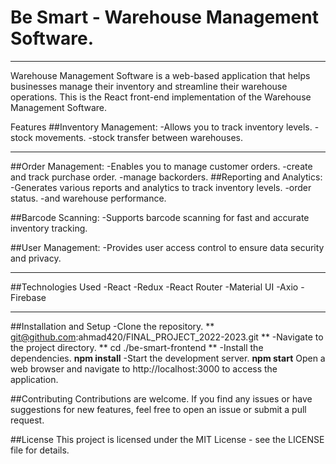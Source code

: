 # Be Smart - Warehouse Management Software.
***
Warehouse Management Software is a web-based application that helps businesses manage their inventory and streamline their warehouse operations.
This is the React front-end implementation of the Warehouse Management Software.

Features
##Inventory Management: 
-Allows you to track inventory levels.
-stock movements.
-stock transfer between warehouses.
***
##Order Management: 
-Enables you to manage customer orders.
-create and track purchase order.
-manage backorders.
##Reporting and Analytics:
-Generates various reports and analytics to track inventory levels.
-order status.
-and warehouse performance.

##Barcode Scanning:
-Supports barcode scanning for fast and accurate inventory tracking.

##User Management:
-Provides user access control to ensure data security and privacy.
***

##Technologies Used
-React
-Redux
-React Router
-Material UI
-Axio
-Firebase
***
##Installation and Setup
-Clone the repository.
** git@github.com:ahmad420/FINAL_PROJECT_2022-2023.git **
-Navigate to the project directory.
** cd ./be-smart-frontend **
-Install the dependencies.
**npm install**
-Start the development server.
**npm start**
Open a web browser and navigate to http://localhost:3000 to access the application.

##Contributing
Contributions are welcome.
If you find any issues or have suggestions for new features, feel free to open an issue or submit a pull request.

##License
This project is licensed under the MIT License - see the LICENSE file for details.
